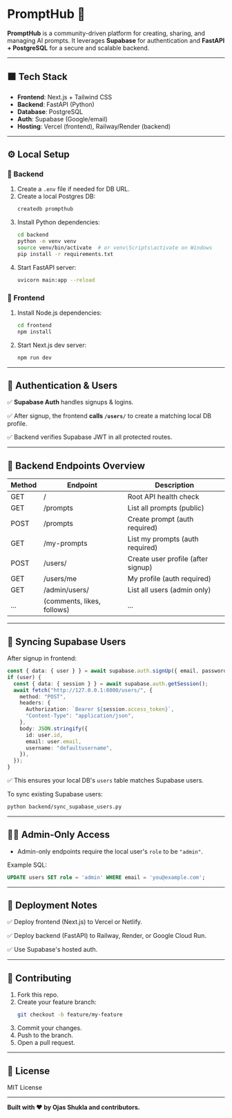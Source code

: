 
# PromptHub 🚀

**PromptHub** is a community-driven platform for creating, sharing, and managing AI prompts. It leverages **Supabase** for authentication and **FastAPI + PostgreSQL** for a secure and scalable backend.

---

## 🟩 Tech Stack

- **Frontend**: Next.js + Tailwind CSS
- **Backend**: FastAPI (Python)
- **Database**: PostgreSQL
- **Auth**: Supabase (Google/email)
- **Hosting**: Vercel (frontend), Railway/Render (backend)

---

## ⚙️ Local Setup

### 🔹 Backend
1. Create a `.env` file if needed for DB URL.
2. Create a local Postgres DB:
    ```bash
    createdb prompthub
    ```
3. Install Python dependencies:
    ```bash
    cd backend
    python -m venv venv
    source venv/bin/activate  # or venv\Scripts\activate on Windows
    pip install -r requirements.txt
    ```
4. Start FastAPI server:
    ```bash
    uvicorn main:app --reload
    ```

### 🔹 Frontend
1. Install Node.js dependencies:
    ```bash
    cd frontend
    npm install
    ```
2. Start Next.js dev server:
    ```bash
    npm run dev
    ```

---

## 🔑 Authentication & Users

✅ **Supabase Auth** handles signups & logins.

✅ After signup, the frontend **calls `/users/`** to create a matching local DB profile.

✅ Backend verifies Supabase JWT in all protected routes.

---

## 📂 Backend Endpoints Overview

| Method | Endpoint                  | Description                          |
|--------|---------------------------|--------------------------------------|
| GET    | /                         | Root API health check                |
| GET    | /prompts                  | List all prompts (public)            |
| POST   | /prompts                  | Create prompt (auth required)        |
| GET    | /my-prompts               | List my prompts (auth required)      |
| POST   | /users/                   | Create user profile (after signup)   |
| GET    | /users/me                 | My profile (auth required)           |
| GET    | /admin/users/             | List all users (admin only)          |
| ...    | (comments, likes, follows)| ...                                  |

---

## 🔄 Syncing Supabase Users

After signup in frontend:

```ts
const { data: { user } } = await supabase.auth.signUp({ email, password });
if (user) {
  const { data: { session } } = await supabase.auth.getSession();
  await fetch("http://127.0.0.1:8000/users/", {
    method: "POST",
    headers: {
      Authorization: `Bearer ${session.access_token}`,
      "Content-Type": "application/json",
    },
    body: JSON.stringify({
      id: user.id,
      email: user.email,
      username: "defaultusername",
    }),
  });
}
```

✅ This ensures your local DB's `users` table matches Supabase users.

To sync existing Supabase users:
```bash
python backend/sync_supabase_users.py
```

---

## 👮‍♂️ Admin-Only Access

- Admin-only endpoints require the local user's `role` to be `"admin"`.

Example SQL:
```sql
UPDATE users SET role = 'admin' WHERE email = 'you@example.com';
```

---

## 🚀 Deployment Notes

✅ Deploy frontend (Next.js) to Vercel or Netlify.

✅ Deploy backend (FastAPI) to Railway, Render, or Google Cloud Run.

✅ Use Supabase's hosted auth.

---

## 🤝 Contributing

1. Fork this repo.
2. Create your feature branch:
    ```bash
    git checkout -b feature/my-feature
    ```
3. Commit your changes.
4. Push to the branch.
5. Open a pull request.

---

## 📄 License

MIT License

---

**Built with ❤️ by Ojas Shukla and contributors.**
